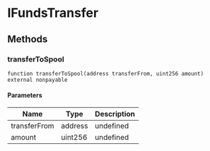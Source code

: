 # IFundsTransfer









## Methods

### transferToSpool

```solidity
function transferToSpool(address transferFrom, uint256 amount) external nonpayable
```





#### Parameters

| Name | Type | Description |
|---|---|---|
| transferFrom | address | undefined
| amount | uint256 | undefined




